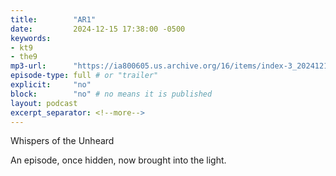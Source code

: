 ```yaml
---
title:        "AR1"
date:         2024-12-15 17:38:00 -0500
keywords:
- kt9
- the9
mp3-url:      "https://ia800605.us.archive.org/16/items/index-3_20241215/index-3.mp3"
episode-type: full # or "trailer"
explicit:     "no"
block:        "no" # no means it is published
layout: podcast
excerpt_separator: <!--more-->
---
```

<!--more-->

Whispers of the Unheard

An episode, once hidden, now brought into the light.
